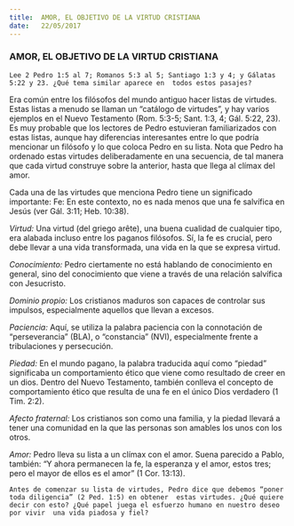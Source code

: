 ```yaml
---
title:  AMOR, EL OBJETIVO DE LA VIRTUD CRISTIANA
date:   22/05/2017
---
```


### AMOR, EL OBJETIVO DE LA VIRTUD CRISTIANA

`Lee 2 Pedro 1:5 al 7; Romanos 5:3 al 5; Santiago 1:3 y 4; y Gálatas 5:22 y 23. ¿Qué tema similar aparece en  todos estos pasajes?`
 
Era común entre los filósofos del mundo antiguo hacer listas de virtudes. Estas listas a menudo se llaman un  “catálogo de virtudes”, y hay varios ejemplos en el Nuevo Testamento (Rom. 5:3-5; Sant. 1:3, 4; Gál. 5:22, 23). Es  muy probable que los lectores de Pedro estuvieran familiarizados con estas listas, aunque hay diferencias  interesantes entre lo que podría mencionar un filósofo y lo que coloca Pedro en su lista. Nota que Pedro ha  ordenado estas virtudes deliberadamente en una secuencia, de tal manera que cada virtud construye sobre la  anterior, hasta que llega al clímax del amor. 

Cada una de las virtudes que menciona Pedro tiene un significado importante: Fe: En este contexto, no es nada  menos que una fe salvífica en Jesús (ver Gál. 3:11; Heb. 10:38). 

*Virtud:* Una virtud (del griego arête), una buena cualidad de cualquier tipo, era alabada incluso entre los  paganos filósofos. Sí, la fe es crucial, pero debe llevar a una vida transformada, una vida en la que se expresa  virtud. 

*Conocimiento:* Pedro ciertamente no está hablando de conocimiento en general, sino del conocimiento que  viene a través de una relación salvífica con Jesucristo. 

*Dominio propio:* Los cristianos maduros son capaces de controlar sus impulsos, especialmente aquellos que  llevan a excesos. 

*Paciencia:* Aquí, se utiliza la palabra paciencia con la connotación de “perseverancia” (BLA), o “constancia”  (NVI), especialmente frente a tribulaciones y persecución. 

*Piedad:* En el mundo pagano, la palabra traducida aquí como “piedad” significaba un comportamiento ético  que viene como resultado de creer en un dios. Dentro del Nuevo Testamento, también conlleva el concepto de comportamiento ético que resulta de una fe en  el único Dios verdadero (1 Tim. 2:2). 

*Afecto fraternal:* Los cristianos son como una familia, y la piedad llevará a tener una comunidad en la que las  personas son amables los unos con los otros. 

*Amor:* Pedro lleva su lista a un clímax con el amor. Suena parecido a Pablo, también: “Y ahora permanecen la  fe, la esperanza y el amor, estos tres; pero el mayor de ellos es el amor” (1 Cor. 13:13). 

`Antes de comenzar su lista de virtudes, Pedro dice que debemos “poner toda diligencia” (2 Ped. 1:5) en obtener  estas virtudes. ¿Qué quiere decir con esto? ¿Qué papel juega el esfuerzo humano en nuestro deseo por vivir  una vida piadosa y fiel?`